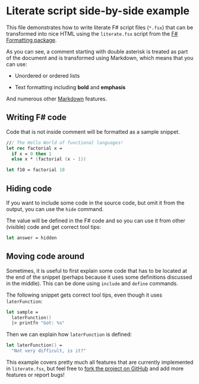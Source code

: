 # Literate script side-by-side example

This file demonstrates how to write literate F# script
files (`*.fsx`) that can be transformed into nice HTML
using the `literate.fsx` script from the [F# Formatting
package](http://fsprojects.github.io/FSharp.Formatting).

As you can see, a comment starting with double asterisk
is treated as part of the document and is transformed
using Markdown, which means that you can use:

* Unordered or ordered lists

* Text formatting including **bold** and **emphasis**

And numerous other [Markdown](http://daringfireball.net/projects/markdown) features.

## Writing F# code

Code that is not inside comment will be formatted as
a sample snippet.

```fsharp
/// The Hello World of functional languages!
let rec factorial x = 
  if x = 0 then 1 
  else x * (factorial (x - 1))

let f10 = factorial 10
```

## Hiding code

If you want to include some code in the source code,
but omit it from the output, you can use the `hide`
command.

The value will be defined in the F# code and so you
can use it from other (visible) code and get correct
tool tips:

```fsharp
let answer = hidden
```

## Moving code around

Sometimes, it is useful to first explain some code that
has to be located at the end of the snippet (perhaps
because it uses some definitions discussed in the middle).
This can be done using `include` and `define` commands.

The following snippet gets correct tool tips, even though
it uses `laterFunction`:

```fsharp
let sample = 
  laterFunction()
  |> printfn "Got: %s"
```

Then we can explain how `laterFunction` is defined:

```fsharp
let laterFunction() = 
  "Not very difficult, is it?"
```

This example covers pretty much all features that are
currently implemented in `literate.fsx`, but feel free
to [fork the project on GitHub](https://github.com/fsprojects/FSharp.Formatting) and add more
features or report bugs!


